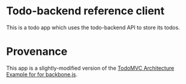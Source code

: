 # Todo-backend reference client

This is a todo app which uses the todo-backend API to store its todos. 

# Provenance
This app is a slightly-modified version of the [TodoMVC Architecture Example for for backbone.js](https://github.com/tastejs/todomvc/tree/gh-pages/architecture-examples/backbone/js).

